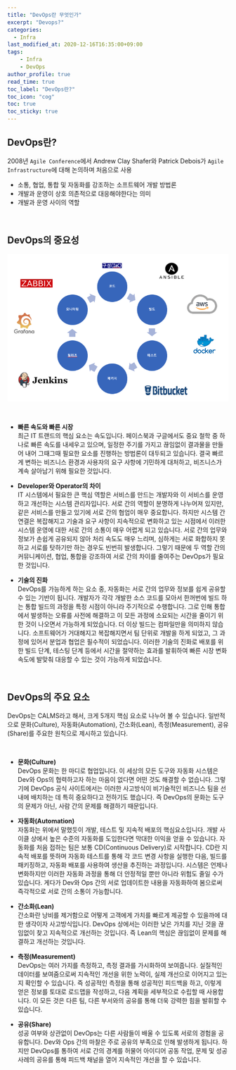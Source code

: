 ```yaml
---
title: "DevOps란 무엇인가"
excerpt: "Devops?"
categories: 
  - Infra
last_modified_at: 2020-12-16T16:35:00+09:00
tags: 
    - Infra
    - DevOps
author_profile: true
read_time: true
toc_label: "DevOps란?" 
toc_icon: "cog" 
toc: true
toc_sticky: true
---
```


## DevOps란?

2008년 `Agile Conference`에서 Andrew Clay Shafer와 Patrick Debois가 
`Agile Infrastructure`에 대해 논의하며 처음으로 사용

* 소통, 협업, 통합 및 자동화를 강조하는 소프트웨어 개발 방법론
* 개발과 운영이 상호 의존적으로 대응해야한다는 의미
* 개발과 운영 사이의 역할

<br>


## DevOps의 중요성

![image.png](https://github.com/youngfromseoul/youngfromseoul.github.io/blob/master/assets/images/devops.png?raw=true)

<br>

- **빠른 속도와 빠른 시장** <br>
최근 IT 트랜드의 핵심 요소는 속도입니다. 페이스북과 구글에서도 중요 철학 중 하나로 빠른 속도를 내세우고 있으며, 일정한 주기를 가지고 끊임없이 결과물을 만들어 내어 그때그때 필요한 요소를 진행하는 방법론이 대두되고 있습니다.
결국 빠르게 변하는 비즈니스 환경과 사용자의 요구 사항에 기민하게 대처하고, 비즈니스가 계속 살아남기 위해 필요한 것입니다.

- **Developer와 Operator의 차이** <br>
IT 시스템에서 필요한 큰 핵심 역할은 서비스를 만드는 개발자와 이 서비스를 운영하고 개선하는 시스템 관리자입니다. 서로 간의 역할이 분명하게 나누어져 있지만, 같은 서비스를 만들고 있기에 서로 간의 협업이 매우 중요합니다. 하지만 시스템 간 연결은 복잡해지고 기술과 요구 사항이 지속적으로 변화하고 있는 시점에서 이러한 시스템 운영에 대한 서로 간의 소통이 매우 어렵게 되고 있습니다. 서로 간의 업무와 정보가 손쉽게 공유되지 않아 처리 속도도 매우 느리며, 심하게는 서로 화합하지 못하고 서로를 탓하기만 하는 경우도 빈번히 발생합니다.
그렇기 때문에 두 역할 간의 커뮤니케이션, 협업, 통합을 강조하여 서로 간의 차이를 줄여주는 DevOps가 필요한 것입니다.

- **기술의 진화** <br>
DevOps를 가능하게 하는 요소 중, 자동화는 서로 간의 업무와 정보를 쉽게 공유할 수 있는 기반이 됩니다. 개발자가 각각 개발한 소스 코드를 모아서 한꺼번에 빌드 하는 통합 빌드의 과정을 특정 시점이 아니라 주기적으로 수행합니다. 그로 인해 통합에서 발생하는 오류를 사전에 해결하고 이 모든 과정에 소요되는 시간을 줄이기 위한 것이 나오면서 가능하게 되었습니다. 더 이상 빌드는 컴파일만을 의미하지 않습니다. 소프트웨어가 거대해지고 복잡해지면서 팀 단위로 개발을 하게 되었고, 그 과정에 있어서 분업과 협업은 필수적이 되었습니다.
이러한 기술의 진화로 배포를 위한 빌드 단계, 테스팅 단계 등에서 시간을 절약하는 효과를 발휘하여 빠른 시장 변화 속도에 발맞춰 대응할 수 있는 것이 가능하게 되었습니다.

<br>


## DevOps의 주요 요소
DevOps는 CALMS라고 해서, 크게 5개지 핵심 요소로 나누어 볼 수 있습니다. 일반적으로 문화(Culture), 자동화(Automation), 간소화(Lean), 측정(Measurement), 공유(Share)를 주요한 원칙으로 제시하고 있습니다.

<br>

- **문화(Culture)** <br>
DevOps 문화는 한 마디로 협업입니다. 이 세상의 모든 도구와 자동화 시스템은 Dev와 Ops의 협력하고자 하는 마음이 없다면 어떤 것도 해결할 수 없습니다. 그렇기에 DevOps 공식 사이트에서는 이러한 사고방식이 비기술적인 비즈니스 팀을 선내에 배치하는 데 특히 중요하다고 전하기도 했습니다. 즉 DevOps의 문화는 도구의 문제가 아닌, 사람 간의 문제를 해결하기 때문입니다.

- **자동화(Automation)** <br>
자동화는 위에서 말했듯이 개발, 테스트 및 지속적 배포의 핵심요소입니다. 개발 사이클 상에서 높은 수준의 자동화를 도입한다면 막대한 이익을 얻을 수 있습니다. 자동화를 처음 접하는 팀은 보통 CD(Continuous Delivery)로 시작합니다. CD란 지속적 배포를 뜻하며 자동화 테스트를 통해 각 코드 변경 사항을 실행한 다음, 빌드를 패키징하고, 자동화 배포를 사용하여 생산을 추진하는 과정입니다.
시스템은 언제나 변화하지만 이러한 자동화 과정을 통해 더 안정적일 뿐만 아니라 위험도 줄일 수가 있습니다. 게다가 Dev와 Ops 간의 서로 업데이트한 내용을 자동화하여 봄으로써 즉각적으로 서로 간의 소통이 가능합니다.

- **간소화(Lean)** <br>
간소화란 낭비를 제거함으로 어떻게 고객에게 가치를 빠르게 제공할 수 있을까에 대한 생각이자 사고방식입니다. DevOps 상에서는 이러한 낮은 가치를 지닌 것을 끊임없이 찾고 지속적으로 개선하는 것입니다.
즉 Lean의 핵심은 끊임없이 문제를 해결하고 개선하는 것입니다.

- **측정(Measurement)** <br>
DevOps는 여러 가지를 측정하고, 측정 결과를 가시화하여 보여줍니다. 실질적인 데이터를 보여줌으로써 지속적인 개선을 위한 노력이, 실제 개선으로 이어지고 있는지 확인할 수 있습니다.
즉 성공적인 측정을 통해 성공적인 피드백을 하고, 이렇게 얻은 정보를 토대로 로드맵을 작성하고, 다음 계획을 세부적으로 수립할 때 사용합니다. 이 모든 것은 다른 팀, 다른 부서와의 공유를 통해 더욱 강력한 힘을 발휘할 수 있습니다.

- **공유(Share)** <br>
성공 여부와 상관없이 DevOps는 다른 사람들이 배울 수 있도록 서로의 경험을 공유합니다. Dev와 Ops 간의 마찰은 주로 공유의 부족으로 인해 발생하게 됩니다. 하지만 DevOps를 통하여 서로 간의 경계를 허물어 아이디어 공동 작업, 문제 및 성공 사례의 공유를 통해 피드백 채널을 열어 지속적인 개선을 할 수 있습니다.
